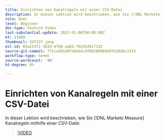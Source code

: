 ```yaml
---
title: Einrichten von Kanalregeln mit einer CSV-Datei
description: In dieser Lektion wird beschrieben, wie Sie [!DNL Marketo Measure] Kanalregeln mithilfe einer CSV-Datei.
role: User
level: Beginner
doc-type: Feature Video
last-substantial-update: 2023-01-06T00:00:00Z
kt: 11689
thumbnail: 347237.jpeg
exl-id: 65a25371-3b3d-4798-aa83-79235491f132
source-git-commit: 772ca501ddfe02d4c9f06580989d97d10d8c3334
workflow-type: tm+mt
source-wordcount: '40'
ht-degree: 0%

---
```


# Einrichten von Kanalregeln mit einer CSV-Datei

In dieser Lektion wird beschrieben, wie Sie [!DNL Marketo Measure] Kanalregeln mithilfe einer CSV-Datei.

>[!VIDEO](https://video.tv.adobe.com/v/347237/?quality=12&learn=on)
